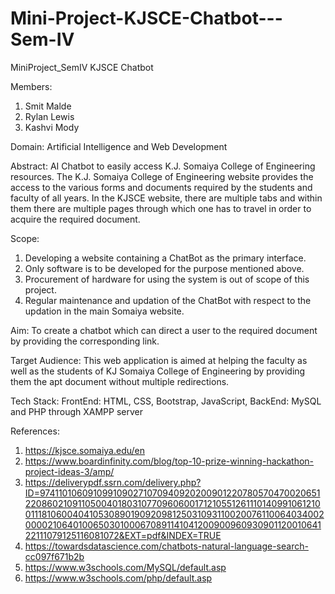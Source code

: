 # Mini-Project-KJSCE-Chatbot---Sem-IV
MiniProject_SemIV
KJSCE Chatbot

Members:
1. Smit Malde
2. Rylan Lewis
3. Kashvi Mody

Domain: 
Artificial Intelligence and Web Development

Abstract:
AI Chatbot to easily access K.J. Somaiya College of Engineering resources. The K.J. Somaiya College of Engineering website provides the access to the various forms and documents required by the students and faculty of all years. 
In the KJSCE website, there are multiple tabs and within them there are multiple pages through which one has to travel in order to acquire the required document.

Scope:
1. Developing a website containing a ChatBot as the primary interface.
2. Only software is to be developed for the purpose mentioned above.
3. Procurement of hardware for using the system is out of scope of this project.
4. Regular maintenance and updation of the ChatBot with respect to the updation in the main Somaiya website.

Aim:
To create a chatbot which can direct a user to the required document by providing the corresponding link.

Target Audience:
This web application is aimed at helping the faculty as well as the students of KJ Somaiya College of Engineering by providing them the apt document without multiple redirections. 

Tech Stack:
FrontEnd: HTML, CSS, Bootstrap, JavaScript, 
BackEnd: MySQL and PHP through XAMPP server 

References:

1. https://kjsce.somaiya.edu/en
2. https://www.boardinfinity.com/blog/top-10-prize-winning-hackathon-project-ideas-3/amp/
3. https://deliverypdf.ssrn.com/delivery.php?ID=974110106091099109027107094092020090122078057047002065122086021091105004018031077096060017121055126111014099106121001118106004041053089019092098125031093110020076110064034002000021064010065030100067089114104120090096093090112001064122111079125116081072&EXT=pdf&INDEX=TRUE
4. https://towardsdatascience.com/chatbots-natural-language-search-cc097f671b2b
5. https://www.w3schools.com/MySQL/default.asp
6. https://www.w3schools.com/php/default.asp
